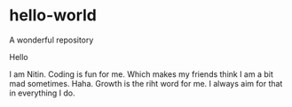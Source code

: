 # hello-world
A wonderful repository 

Hello

I am Nitin. Coding is fun for me. Which makes my friends think I am a bit mad sometimes. Haha.
Growth is the riht word for me. I always aim for that in everything I do.
